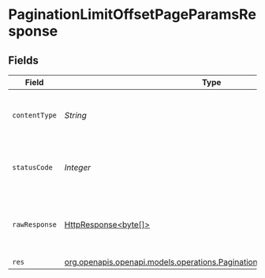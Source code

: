 # PaginationLimitOffsetPageParamsResponse


## Fields

| Field                                                                                                                                      | Type                                                                                                                                       | Required                                                                                                                                   | Description                                                                                                                                |
| ------------------------------------------------------------------------------------------------------------------------------------------ | ------------------------------------------------------------------------------------------------------------------------------------------ | ------------------------------------------------------------------------------------------------------------------------------------------ | ------------------------------------------------------------------------------------------------------------------------------------------ |
| `contentType`                                                                                                                              | *String*                                                                                                                                   | :heavy_check_mark:                                                                                                                         | HTTP response content type for this operation                                                                                              |
| `statusCode`                                                                                                                               | *Integer*                                                                                                                                  | :heavy_check_mark:                                                                                                                         | HTTP response status code for this operation                                                                                               |
| `rawResponse`                                                                                                                              | [HttpResponse<byte[]>](https://docs.oracle.com/en/java/javase/11/docs/api/java.net.http/java/net/http/HttpResponse.html)                   | :heavy_check_mark:                                                                                                                         | Raw HTTP response; suitable for custom response parsing                                                                                    |
| `res`                                                                                                                                      | [org.openapis.openapi.models.operations.PaginationLimitOffsetPageParamsRes](../../models/operations/PaginationLimitOffsetPageParamsRes.md) | :heavy_minus_sign:                                                                                                                         | OK                                                                                                                                         |